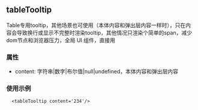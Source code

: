 ## tableTooltip

Table专用tooltip，其他场景也可使用（本体内容和弹出层内容一样时），只在内容会导致换行或显示不完整时渲染tooltip，其他情况只渲染个简单的span，减少dom节点和浏览器压力，全局 UI 组件，直接用

### 属性

- content: 字符串|数字|布尔值|null|undefined，本体内容和弹出层内容

### 使用示例

```
  <tableTooltip content='234'/>
```
